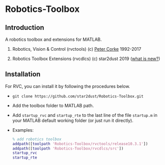 # Robotics-Toolbox
## Introduction

A robotics toolbox and extensions for MATLAB.

1. Robotics, Vision &amp; Control (rvctools) (c) [Peter Corke](http://www.petercorke.com) 1992-2017 

2. Robotics Toolbox Extensions  (rvcdlcs)  (c) star2dust 2019 ([what is new?](https://github.com/star2dust/Robotics-Toolbox/tree/master/rvcdlcs))

## Installation

For RVC, you can install it by following the procedures below.

- `git clone https://github.com/star2dust/Robotics-Toolbox.git`

- Add the toolbox folder to MATLAB path.
  
- Add `startup_rvc` and `startup_rte` to the last line of the file `startup.m` in your MATLAB default working folder (or just run it directly).

- Examples:

  ```matlab
  % add robotics toolbox
  addpath([toolpath 'Robotics-Toolbox/rvctools/release10.3.1'])
  addpath([toolpath 'Robotics-Toolbox/rvcdlcs/src'])
  startup_rvc
  startup_rte
  ```


